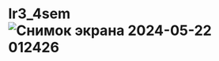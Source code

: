 # lr3_4sem![Снимок экрана 2024-05-22 012426](https://github.com/KabirovaAngela/lr3_4sem/assets/144218369/0d593745-bad8-433e-9b5c-d69f096b2e42)

